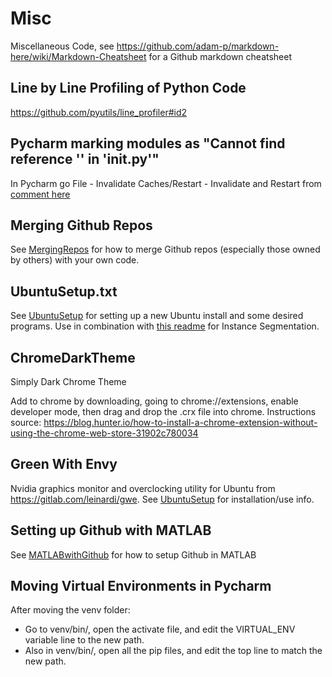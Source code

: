 # Misc
Miscellaneous Code, see https://github.com/adam-p/markdown-here/wiki/Markdown-Cheatsheet for a Github markdown cheatsheet 

## Line by Line Profiling of Python Code
https://github.com/pyutils/line_profiler#id2

## Pycharm marking modules as "Cannot find reference '<module>' in '__init__.py'"
In Pycharm go File - Invalidate Caches/Restart - Invalidate and Restart from [comment here](https://stackoverflow.com/a/20479761)

## Merging Github Repos
See [MergingRepos](MergingRepos.MD) for how to merge Github repos (especially those owned by others) with your own code.

## UbuntuSetup.txt
See [UbuntuSetup](UbuntuSetup.MD) for setting up a new Ubuntu install and some desired programs. Use in combination with [this readme](https://github.com/BraunPenguin/InstanceSegmentation-Detectron2/Readme.MD) for Instance Segmentation.

## ChromeDarkTheme
Simply Dark Chrome Theme

Add to chrome by downloading, going to chrome://extensions, enable developer mode, then drag and drop the .crx file into chrome. Instructions source: https://blog.hunter.io/how-to-install-a-chrome-extension-without-using-the-chrome-web-store-31902c780034

## Green With Envy
Nvidia graphics monitor and overclocking utility for Ubuntu from https://gitlab.com/leinardi/gwe. See [UbuntuSetup](UbuntuSetup.MD) for installation/use info.

## Setting up Github with MATLAB
See [MATLABwithGithub](MATLABwithGithub.MD) for how to setup Github in MATLAB

## Moving Virtual Environments in Pycharm
After moving the venv folder:
- Go to venv/bin/, open the activate file, and edit the VIRTUAL_ENV variable line to the new path.
- Also in venv/bin/, open all the pip files, and edit the top line to match the new path. 
